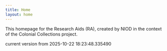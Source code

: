 ```yaml
---
title: Home
layout: home
---
```


This homepage for the Research Aids (RA), created by NIOD in the context of the Colonial Collections project. 


current version from 2025-10-22 18:23:48.335490